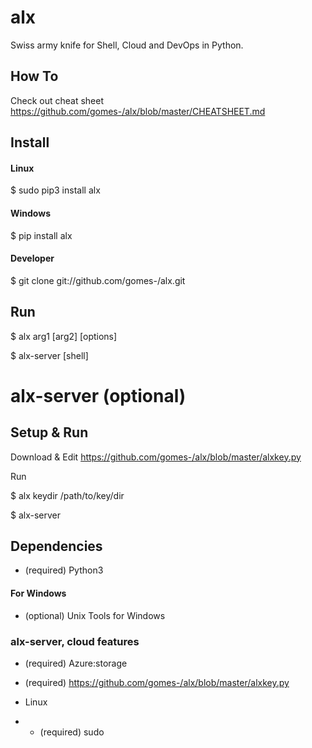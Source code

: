 # alx

Swiss army knife for Shell, Cloud and DevOps in Python.

## How To

Check out cheat sheet https://github.com/gomes-/alx/blob/master/CHEATSHEET.md

## Install

#### Linux

$ sudo pip3 install alx

#### Windows

$ pip install alx

#### Developer

$ git clone git://github.com/gomes-/alx.git

## Run

$ alx arg1 [arg2] [options]

$ alx-server [shell]

# alx-server (optional)

## Setup & Run

Download & Edit https://github.com/gomes-/alx/blob/master/alxkey.py

Run

$ alx keydir /path/to/key/dir

$ alx-server


## Dependencies

* (required) Python3
 
#### For Windows

* (optional) Unix Tools for Windows
 
### alx-server, cloud features

* (required) Azure:storage

* (required) https://github.com/gomes-/alx/blob/master/alxkey.py

* Linux

* * (required) sudo





